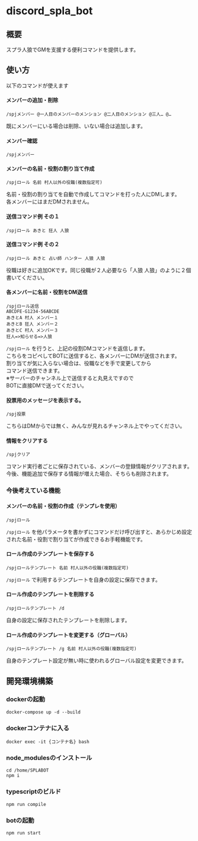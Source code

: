 # discord_spla_bot

## 概要
スプラ人狼でGMを支援する便利コマンドを提供します。

## 使い方

以下のコマンドが使えます 

#### メンバーの追加・削除
    /spjメンバー @一人目のメンバーのメンション @二人目のメンション @三人… @…
既にメンバーにいる場合は削除、いない場合は追加します。

#### メンバー確認
    /spjメンバー

#### メンバーの名前・役割の割り当て作成  
    /spjロール 名前 村人以外の役職(複数指定可)
名前・役割の割り当てを自動で作成してコマンドを打った人にDMします。  
各メンバーにはまだDMされません。

#### 送信コマンド例 その１
    /spjロール あきと 狂人 人狼 

#### 送信コマンド例 その２  
    /spjロール あきと 占い師 ハンター 人狼 人狼
役職は好きに追加OKです。同じ役職が２人必要なら「人狼 人狼」のように２個書いてください。

#### 各メンバーに名前・役割をDM送信
    /spjロール送信  
    ABCDFE-G1234-56ABCDE
    あきとA 村人 メンバー１  
    あきとB 狂人 メンバー２ 
    あきとC 村人 メンバー３
    狂人=>知らせる=>人狼
`/spjロール` を行うと、上記の役割DMコマンドを返信します。  
こちらをコピペしてBOTに送信すると、各メンバーにDMが送信されます。  
割り当てが気に入らない場合は、役職などを手で変更してから  
コマンド送信できます。  
※サーバーのチャンネル上で送信すると丸見えですので  
BOTに直接DMで送ってください。

#### 投票用のメッセージを表示する。  
    /spj投票
こちらはDMからでは無く、みんなが見れるチャンネル上でやってください。

#### 情報をクリアする
    /spjクリア   
コマンド実行者ごとに保存されている、メンバーの登録情報がクリアされます。  
今後、機能追加で保存する情報が増えた場合、そちらも削除されます。

### 今後考えている機能
#### メンバーの名前・役割の作成（テンプレを使用）
    /spjロール
`/spjロール` を他パラメータを書かずにコマンドだけ呼び出すと、あらかじめ設定された名前・役割で割り当てが作成できるお手軽機能です。  

#### ロール作成のテンプレートを保存する
    /spjロールテンプレート 名前 村人以外の役職(複数指定可)
`/spjロール` で利用するテンプレートを自身の設定に保存できます。

#### ロール作成のテンプレートを削除する
    /spjロールテンプレート /d
自身の設定に保存されたテンプレートを削除します。

#### ロール作成のテンプレートを変更する（グローバル）
    /spjロールテンプレート /g 名前 村人以外の役職(複数指定可)
自身のテンプレート設定が無い時に使われるグローバル設定を変更できます。


## 開発環境構築

### dockerの起動
    docker-compose up -d --build

### dockerコンテナに入る
    docker exec -it {コンテナ名} bash

### node_modulesのインストール
    cd /home/SPLABOT
    npm i

### typescriptのビルド
    npm run compile

### botの起動
    npm run start

